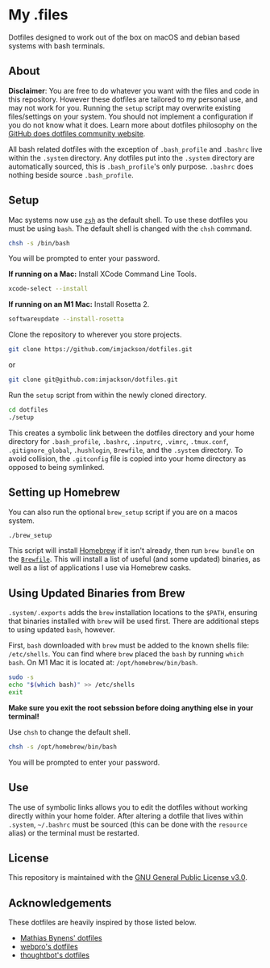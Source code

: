 # My .files

Dotfiles designed to work out of the box on macOS and debian based systems with
bash terminals.

## About

**Disclaimer**: You are free to do whatever you want with the files and code in
this repository. However these dotfiles are tailored to my personal use, and may
not work for you. Running the `setup` script may overwrite existing
files/settings on your system. You should not implement a configuration if you
do not know what it does. Learn more about dotfiles philosophy on the
[GitHub does dotfiles community website](https://dotfiles.github.io/).

All bash related dotfiles with the exception of `.bash_profile` and `.bashrc`
live within the `.system` directory. Any dotfiles put into the `.system`
directory are automatically sourced, this is `.bash_profile`'s only purpose.
`.bashrc` does nothing beside source `.bash_profile`.

## Setup

Mac systems now use [`zsh`](https://www.zsh.org) as the default shell. To use
these dotfiles you must be using `bash`. The default shell is changed with the
`chsh` command.

```bash
chsh -s /bin/bash
```

You will be prompted to enter your password.

**If running on a Mac:** Install XCode Command Line Tools.

```bash
xcode-select --install
```

**If running on an M1 Mac:** Install Rosetta 2.

```bash
softwareupdate --install-rosetta
```

Clone the repository to wherever you store projects.

```bash
git clone https://github.com/imjackson/dotfiles.git
```

or

```bash
git clone git@github.com:imjackson/dotfiles.git
```

Run the `setup` script from within the newly cloned directory.

```bash
cd dotfiles
./setup
```

This creates a symbolic link between the dotfiles directory and your home
directory for `.bash_profile`, `.bashrc`, `.inputrc`, `.vimrc`, `.tmux.conf`,
`.gitignore_global`, `.hushlogin`, `Brewfile`, and the `.system` directory. To
avoid collision, the `.gitconfig` file is copied into your home directory as
opposed to being symlinked.

## Setting up Homebrew

You can also run the optional `brew_setup` script if you are on a macos system.

```bash
./brew_setup
```

This script will install [Homebrew](https://brew.sh) if it isn't already, then
run `brew bundle` on the [`Brewfile`](./Brewfile). This will install a list of
useful (and some updated) binaries, as well as a list of applications I use via
Homebrew casks.

## Using Updated Binaries from Brew

`.system/.exports` adds the `brew` installation locations to the `$PATH`,
ensuring that binaries installed with `brew` will be used first. There are
additional steps to using updated `bash`, however.

First, `bash` downloaded with `brew` must be added to the known shells file:
`/etc/shells`. You can find where `brew` placed the `bash` by running
`which bash`. On M1 Mac it is located at: `/opt/homebrew/bin/bash`.

```bash
sudo -s
echo "$(which bash)" >> /etc/shells
exit
```

**Make sure you exit the root sebssion before doing anything else in your
terminal!**

Use `chsh` to change the default shell.

```bash
chsh -s /opt/homebrew/bin/bash
```

You will be prompted to enter your password.

## Use

The use of symbolic links allows you to edit the dotfiles without working
directly within your home folder. After altering a dotfile that lives within
`.system`, `~/.bashrc` must be sourced (this can be done with the `resource`
alias) or the terminal must be restarted.

## License

This repository is maintained with the
[GNU General Public License v3.0](https://github.com/imjackson/dotfiles/blob/master/LICENSE).

## Acknowledgements

These dotfiles are heavily inspired by those listed below.

- [Mathias Bynens' dotfiles](https://github.com/mathiasbynens/dotfiles)
- [webpro's dotfiles](https://github.com/webpro/dotfiles)
- [thoughtbot's dotfiles](https://github.com/thoughtbot/dotfiles)
